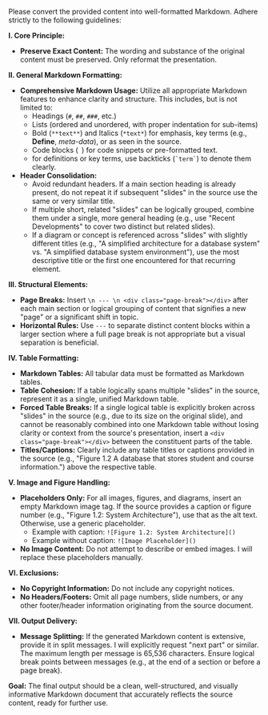 Please convert the provided content into well-formatted Markdown. Adhere strictly to the following guidelines:

**I. Core Principle:**
*   **Preserve Exact Content:** The wording and substance of the original content must be preserved. Only reformat the presentation.

**II. General Markdown Formatting:**
*   **Comprehensive Markdown Usage:** Utilize all appropriate Markdown features to enhance clarity and structure. This includes, but is not limited to:
    *   Headings (`#`, `##`, `###`, etc.)
    *   Lists (ordered and unordered, with proper indentation for sub-items)
    *   Bold (`**text**`) and Italics (`*text*`) for emphasis, key terms (e.g., **Define**, *meta-data*), or as seen in the source.
    *   Code blocks (``` ```) for code snippets or pre-formatted text.
    *   for definitions or key terms, use backticks (`` `term` ``) to denote them clearly.
*   **Header Consolidation:**
    *   Avoid redundant headers. If a main section heading is already present, do not repeat it if subsequent "slides" in the source use the same or very similar title.
    *   If multiple short, related "slides" can be logically grouped, combine them under a single, more general heading (e.g., use "Recent Developments" to cover two distinct but related slides).
    *   If a diagram or concept is referenced across "slides" with slightly different titles (e.g., "A simplified architecture for a database system" vs. "A simplified database system environment"), use the most descriptive title or the first one encountered for that recurring element.

**III. Structural Elements:**
*   **Page Breaks:** Insert `\n --- \n <div class="page-break"></div>` after each main section or logical grouping of content that signifies a new "page" or a significant shift in topic.
*   **Horizontal Rules:** Use `---` to separate distinct content blocks within a larger section where a full page break is not appropriate but a visual separation is beneficial.

**IV. Table Formatting:**
*   **Markdown Tables:** All tabular data must be formatted as Markdown tables.
*   **Table Cohesion:** If a table logically spans multiple "slides" in the source, represent it as a single, unified Markdown table.
*   **Forced Table Breaks:** If a single logical table is explicitly broken across "slides" in the source (e.g., due to its size on the original slide), and cannot be reasonably combined into one Markdown table without losing clarity or context from the source's presentation, insert a `<div class="page-break"></div>` between the constituent parts of the table.
*   **Titles/Captions:** Clearly include any table titles or captions provided in the source (e.g., "Figure 1.2 A database that stores student and course information.") above the respective table.

**V. Image and Figure Handling:**
*   **Placeholders Only:** For all images, figures, and diagrams, insert an empty Markdown image tag. If the source provides a caption or figure number (e.g., "Figure 1.2: System Architecture"), use that as the alt text. Otherwise, use a generic placeholder.
    *   Example with caption: `![Figure 1.2: System Architecture]()`
    *   Example without caption: `![Image Placeholder]()`
*   **No Image Content:** Do not attempt to describe or embed images. I will replace these placeholders manually.

**VI. Exclusions:**
*   **No Copyright Information:** Do not include any copyright notices.
*   **No Headers/Footers:** Omit all page numbers, slide numbers, or any other footer/header information originating from the source document.

**VII. Output Delivery:**
*   **Message Splitting:** If the generated Markdown content is extensive, provide it in split messages. I will explicitly request "next part" or similar. The maximum length per message is 65,536 characters. Ensure logical break points between messages (e.g., at the end of a section or before a page break).

**Goal:** The final output should be a clean, well-structured, and visually informative Markdown document that accurately reflects the source content, ready for further use.
